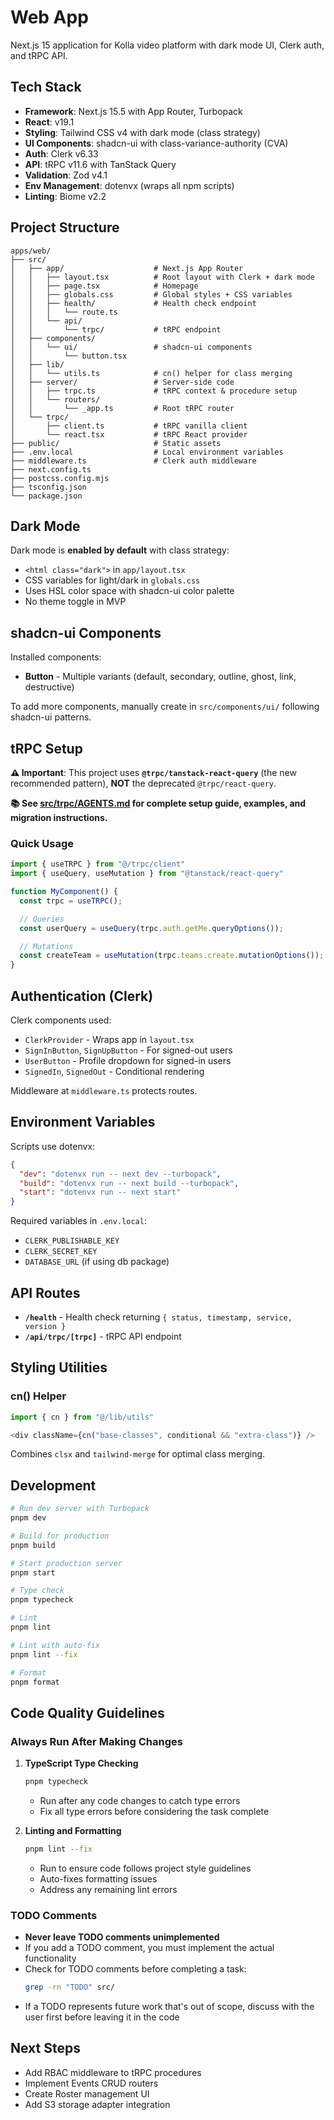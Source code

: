 # Web App

Next.js 15 application for Kolla video platform with dark mode UI, Clerk auth, and tRPC API.

## Tech Stack

- **Framework**: Next.js 15.5 with App Router, Turbopack
- **React**: v19.1
- **Styling**: Tailwind CSS v4 with dark mode (class strategy)
- **UI Components**: shadcn-ui with class-variance-authority (CVA)
- **Auth**: Clerk v6.33
- **API**: tRPC v11.6 with TanStack Query
- **Validation**: Zod v4.1
- **Env Management**: dotenvx (wraps all npm scripts)
- **Linting**: Biome v2.2

## Project Structure

```
apps/web/
├── src/
│   ├── app/                    # Next.js App Router
│   │   ├── layout.tsx          # Root layout with Clerk + dark mode
│   │   ├── page.tsx            # Homepage
│   │   ├── globals.css         # Global styles + CSS variables
│   │   ├── health/             # Health check endpoint
│   │   │   └── route.ts
│   │   └── api/
│   │       └── trpc/           # tRPC endpoint
│   ├── components/
│   │   └── ui/                 # shadcn-ui components
│   │       └── button.tsx
│   ├── lib/
│   │   └── utils.ts            # cn() helper for class merging
│   ├── server/                 # Server-side code
│   │   ├── trpc.ts             # tRPC context & procedure setup
│   │   └── routers/
│   │       └── _app.ts         # Root tRPC router
│   └── trpc/
│       ├── client.ts           # tRPC vanilla client
│       └── react.tsx           # tRPC React provider
├── public/                     # Static assets
├── .env.local                  # Local environment variables
├── middleware.ts               # Clerk auth middleware
├── next.config.ts
├── postcss.config.mjs
├── tsconfig.json
└── package.json
```

## Dark Mode

Dark mode is **enabled by default** with class strategy:

- `<html class="dark">` in `app/layout.tsx`
- CSS variables for light/dark in `globals.css`
- Uses HSL color space with shadcn-ui color palette
- No theme toggle in MVP

## shadcn-ui Components

Installed components:
- **Button** - Multiple variants (default, secondary, outline, ghost, link, destructive)

To add more components, manually create in `src/components/ui/` following shadcn-ui patterns.

## tRPC Setup

**⚠️ Important**: This project uses **`@trpc/tanstack-react-query`** (the new recommended pattern), **NOT** the deprecated `@trpc/react-query`.

**📚 See [src/trpc/AGENTS.md](./src/trpc/AGENTS.md) for complete setup guide, examples, and migration instructions.**

### Quick Usage

```typescript
import { useTRPC } from "@/trpc/client"
import { useQuery, useMutation } from "@tanstack/react-query"

function MyComponent() {
  const trpc = useTRPC();

  // Queries
  const userQuery = useQuery(trpc.auth.getMe.queryOptions());

  // Mutations
  const createTeam = useMutation(trpc.teams.create.mutationOptions());
}
```

## Authentication (Clerk)

Clerk components used:
- `ClerkProvider` - Wraps app in `layout.tsx`
- `SignInButton`, `SignUpButton` - For signed-out users
- `UserButton` - Profile dropdown for signed-in users
- `SignedIn`, `SignedOut` - Conditional rendering

Middleware at `middleware.ts` protects routes.

## Environment Variables

Scripts use dotenvx:

```json
{
  "dev": "dotenvx run -- next dev --turbopack",
  "build": "dotenvx run -- next build --turbopack",
  "start": "dotenvx run -- next start"
}
```

Required variables in `.env.local`:
- `CLERK_PUBLISHABLE_KEY`
- `CLERK_SECRET_KEY`
- `DATABASE_URL` (if using db package)

## API Routes

- **`/health`** - Health check returning `{ status, timestamp, service, version }`
- **`/api/trpc/[trpc]`** - tRPC API endpoint

## Styling Utilities

### cn() Helper

```typescript
import { cn } from "@/lib/utils"

<div className={cn("base-classes", conditional && "extra-class")} />
```

Combines `clsx` and `tailwind-merge` for optimal class merging.

## Development

```bash
# Run dev server with Turbopack
pnpm dev

# Build for production
pnpm build

# Start production server
pnpm start

# Type check
pnpm typecheck

# Lint
pnpm lint

# Lint with auto-fix
pnpm lint --fix

# Format
pnpm format
```

## Code Quality Guidelines

### Always Run After Making Changes

1. **TypeScript Type Checking**
   ```bash
   pnpm typecheck
   ```
   - Run after any code changes to catch type errors
   - Fix all type errors before considering the task complete

2. **Linting and Formatting**
   ```bash
   pnpm lint --fix
   ```
   - Run to ensure code follows project style guidelines
   - Auto-fixes formatting issues
   - Address any remaining lint errors

### TODO Comments

- **Never leave TODO comments unimplemented**
- If you add a TODO comment, you must implement the actual functionality
- Check for TODO comments before completing a task:
  ```bash
  grep -rn "TODO" src/
  ```
- If a TODO represents future work that's out of scope, discuss with the user first before leaving it in the code

## Next Steps

- Add RBAC middleware to tRPC procedures
- Implement Events CRUD routers
- Create Roster management UI
- Add S3 storage adapter integration
